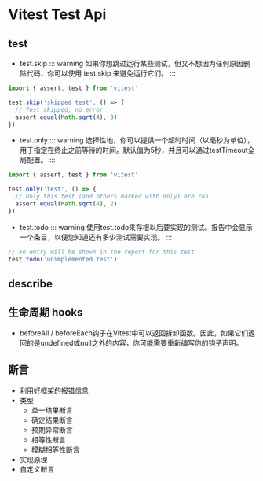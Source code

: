 # Vitest Test Api

## test
- test.skip
::: warning 如果你想跳过运行某些测试，但又不想因为任何原因删除代码，你可以使用 test.skip 来避免运行它们。
:::
```javascript
import { assert, test } from 'vitest'

test.skip('skipped test', () => {
  // Test skipped, no error
  assert.equal(Math.sqrt(4), 3)
})
```
- test.only
::: warning 选择性地，你可以提供一个超时时间（以毫秒为单位），用于指定在终止之前等待的时间。默认值为5秒，并且可以通过testTimeout全局配置。
:::
```javascript
import { assert, test } from 'vitest'

test.only('test', () => {
  // Only this test (and others marked with only) are run
  assert.equal(Math.sqrt(4), 2)
})
```
- test.todo
::: warning 使用test.todo来存根以后要实现的测试。报告中会显示一个条目，以便您知道还有多少测试需要实现。
:::
```javascript
// An entry will be shown in the report for this test
test.todo('unimplemented test')
```
## describe
## 生命周期 hooks
- beforeAll / beforeEach钩子在Vitest中可以返回拆卸函数。因此，如果它们返回的是undefined或null之外的内容，你可能需要重新编写你的钩子声明。
## 断言
- 利用好框架的报错信息
- 类型
	- 单一结果断言
	- 确定结果断言
	- 预期异常断言
	- 相等性断言
	- 模糊相等性断言
- 实现原理
- 自定义断言